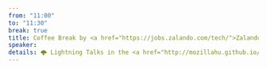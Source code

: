 ```yaml
---
from: "11:00"
to: "11:30"
break: true
title: Coffee Break by <a href="https://jobs.zalando.com/tech/">Zalando</a>
speaker:
details: 🌩 Lightning Talks in the <a href="http://mozillahu.github.io/hackerlounge/#lightning-talks">Mozilla Hackerlounge</a> and the <a href="https://jobs.zalando.com/tech/">Zalando</a> lounge
---
```

